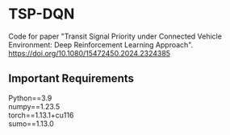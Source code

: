 # TSP-DQN
Code for paper "Transit Signal Priority under Connected Vehicle Environment: Deep Reinforcement Learning Approach".
https://doi.org/10.1080/15472450.2024.2324385
## Important Requirements
Python==3.9\
numpy==1.23.5\
torch==1.13.1+cu116\
sumo==1.13.0
